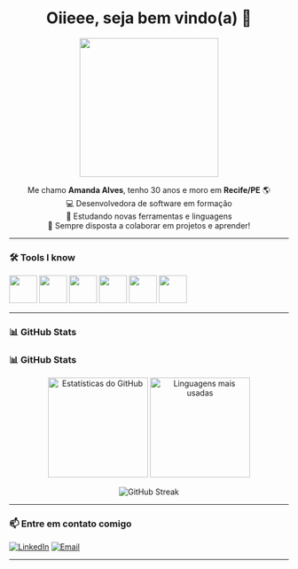 <h1 align="center">Oiieee, seja bem vindo(a) 👋</h1>

<p align="center">
  <img src="https://media4.giphy.com/media/v1.Y2lkPTc5MGI3NjExeGNtMHo5dzJkb29lbWhrNGx1ZDkyOWhlYW1xYnR5a291eXk2YjFuaSZlcD12MV9pbnRlcm5hbF9naWZfYnlfaWQmY3Q9Zw/13HBDT4QSTpveU/giphy.gif" width="250"/>
</p>

<p align="center">
  Me chamo <strong>Amanda Alves</strong>, tenho 30 anos e moro em <strong>Recife/PE</strong> 🌎<br>
  💻 Desenvolvedora de software em formação<br>
  🌱 Estudando novas ferramentas e linguagens<br>
  💬 Sempre disposta a colaborar em projetos e aprender!
</p>

---


### 🛠️ Tools I know

<p align="left">
  <img src="https://cdn.jsdelivr.net/gh/devicons/devicon/icons/python/python-original.svg" width="50" height="50"/>
  <img src="https://cdn.jsdelivr.net/gh/devicons/devicon/icons/javascript/javascript-original.svg" width="50" height="50"/>
  <img src="https://cdn.jsdelivr.net/gh/devicons/devicon/icons/html5/html5-original.svg" width="50" height="50"/>
  <img src="https://cdn.jsdelivr.net/gh/devicons/devicon/icons/css3/css3-original.svg" width="50" height="50"/>
  <img src="https://cdn.jsdelivr.net/gh/devicons/devicon/icons/git/git-original.svg" width="50" height="50"/>
  <img src="https://cdn.jsdelivr.net/gh/devicons/devicon/icons/vscode/vscode-original.svg" width="50" height="50"/>
</p>


---

### 📊 GitHub Stats

### 📊 GitHub Stats

<p align="center">
  <img height="180em" src="https://github-readme-stats.vercel.app/api?username=amand4priscil4&show_icons=true&theme=radical" alt="Estatísticas do GitHub"/>
  <img height="180em" src="https://github-readme-stats.vercel.app/api/top-langs/?username=amand4priscil4&layout=compact&theme=radical" alt="Linguagens mais usadas"/>
</p>

<p align="center">
  <img src="https://streak-stats.demolab.com?user=amand4priscil4&theme=radical" alt="GitHub Streak"/>
</p>


---

### 📫 Entre em contato comigo

[![LinkedIn](https://img.shields.io/badge/-LinkedIn-blue?style=flat-square&logo=linkedin&logoColor=white)](https://www.linkedin.com/in/amanda-alves-a29040279/)
[![Email](https://img.shields.io/badge/-Email-c14438?style=flat-square&logo=gmail&logoColor=white)](mailto:amanda.priscilaa10@gmail.com)

---

